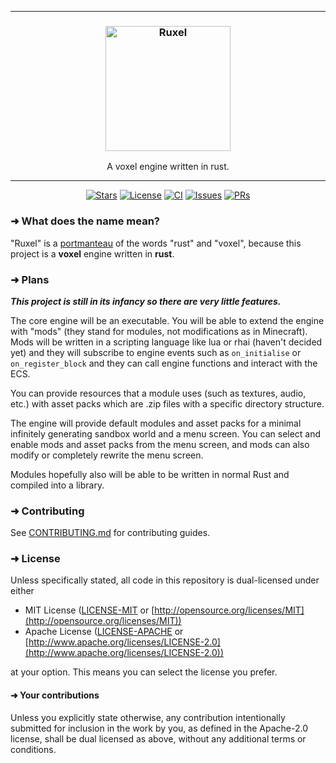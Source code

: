 ***

<h3 align="center" style="line-height: 1">
  <picture>
     <source media="(prefers-color-scheme: dark)" srcset="https://cdn.jsdelivr.net/gh/ItsSunnyMonster/ruxel@master/images/title_logo_dark.svg">
     <source media="(prefers-color-scheme: light)" srcset="https://cdn.jsdelivr.net/gh/ItsSunnyMonster/ruxel@master/images/title_logo_light.svg">
     <img alt="Ruxel" width="200" src="https://cdn.jsdelivr.net/gh/ItsSunnyMonster/ruxel@master/images/title_logo_light.svg">
 </picture>
</h3>

<p align="center">A voxel engine written in rust.</p>

***

<p align="center">
  <a href="https://github.com/ItsSunnyMonster/ruxel/stargazers"><img src="https://img.shields.io/github/stars/ItsSunnyMonster/ruxel?style=for-the-badge&amp;logo=starship&amp;logoColor=cdd6f4&amp;labelColor=313244&amp;color=f9e2af" alt="Stars"></a>
  <a href="https://github.com/ItsSunnyMonster/ruxel#license"><img src="https://img.shields.io/badge/license-MIT%2FApache-b4befe.svg?style=for-the-badge&amp;labelColor=313244&amp;logo=googleforms&amp;logoColor=cdd6f4" alt="License"></a>
  <a href="https://github.com/ItsSunnyMonster/ruxel/actions"><img src="https://gist.githubusercontent.com/ItsSunnyMonster/a488eb0391a5fc6a2918d13184cd0a26/raw/ruxel_ci.svg" alt="CI"></a>
  <a href="https://github.com/ItsSunnyMonster/ruxel/issues"><img src="https://img.shields.io/github/issues/ItsSunnyMonster/ruxel?style=for-the-badge&amp;logo=gitbook&amp;logoColor=cdd6f4&amp;labelColor=313244&amp;color=f5c2e7" alt="Issues"></a>
  <a href="https://github.com/ItsSunnyMonster/ruxel/pulls"><img src="https://img.shields.io/github/issues-pr/ItsSunnyMonster/ruxel?style=for-the-badge&amp;logo=git&amp;logoColor=cdd6f4&amp;labelColor=313244&amp;color=fab387&amp;label=PRs" alt="PRs"></a>
</p>

### ➜ What does the name mean?

"Ruxel" is a [portmanteau](https://arc.net/l/quote/pnoxgupb) of the words "rust" and "voxel", because this project is a
**voxel** engine written in **rust**.

### ➜ Plans

***This project is still in its infancy so there are very little features.***

The core engine will be an executable. You will be able to extend the engine with "mods" (they stand for modules, not
modifications as in Minecraft). Mods will be written in a scripting language like lua or rhai (haven't decided yet) and
they will subscribe to engine events such as `on_initialise` or `on_register_block` and they can call engine functions
and interact with the ECS.

You can provide resources that a module uses (such as textures, audio, etc.) with asset packs which are .zip files with
a specific directory structure.

The engine will provide default modules and asset packs for a minimal infinitely generating sandbox world and a menu
screen. You can select and enable mods and asset packs from the menu screen, and mods can also modify or completely
rewrite the menu screen.

Modules hopefully also will be able to be written in normal Rust and compiled into a library.

### ➜ Contributing

See [CONTRIBUTING.md](https://github.com/ItsSunnyMonster/ruxel/blob/master/CONTRIBUTING.md) for contributing guides.

### ➜ License

Unless specifically stated, all code in this repository is dual-licensed under either

* MIT License ([LICENSE-MIT](https://github.com/ItsSunnyMonster/ruxel/blob/master/LICENSE-MIT)
  or [http://opensource.org/licenses/MIT](http://opensource.org/licenses/MIT))
* Apache License ([LICENSE-APACHE](https://github.com/ItsSunnyMonster/ruxel/blob/master/LICENSE-APACHE)
  or [http://www.apache.org/licenses/LICENSE-2.0](http://www.apache.org/licenses/LICENSE-2.0))

at your option. This means you can select the license you prefer.

#### ➜ Your contributions

Unless you explicitly state otherwise, any contribution intentionally submitted for inclusion in the work by you, as
defined in the Apache-2.0 license, shall be dual licensed as above, without any additional terms or conditions.
